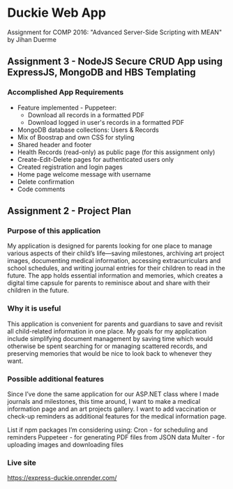 # Duckie Web App

Assignment for COMP 2016: "Advanced Server-Side Scripting with MEAN"
by Jihan Duerme

## Assignment 3 - NodeJS Secure CRUD App using ExpressJS, MongoDB and HBS Templating
### Accomplished App Requirements
- Feature implemented - Puppeteer:
    - Download all records in a formatted PDF 
    - Download logged in user's records in a formatted PDF 
- MongoDB database collections: Users & Records
- Mix of Boostrap and own CSS for styling
- Shared header and footer
- Health Records (read-only) as public page (for this assignment only)
- Create-Edit-Delete pages for authenticated users only
- Created registration and login pages
- Home page welcome message with username
- Delete confirmation
- Code comments

## Assignment 2 - Project Plan
### Purpose of this application
My application is designed for parents looking for one place to manage various aspects of their child’s life—saving milestones, archiving art project images, documenting medical information, accessing extracurriculars and school schedules, and writing journal entries for their children to read in the future. The app holds essential information and memories, which creates a digital time capsule for parents to reminisce about and share with their children in the future.

### Why it is useful
This application is convenient for parents and guardians to save and revisit all child-related information in one place. My goals for my application include simplifying document management by saving time which would otherwise be spent searching for or managing scattered records, and preserving memories that would be nice to look back to whenever they want.

### Possible additional features
Since I’ve done the same application for our ASP.NET class where I made journals and milestones, this time around, I want to make a medical information page and an art projects gallery. I want to add vaccination or check-up reminders as additional features for the medical information page.

List if npm packages I’m considering using:
Cron - for scheduling and reminders
Puppeteer - for generating PDF files from JSON data
Multer - for uploading images and downloading files

### Live site
https://express-duckie.onrender.com/